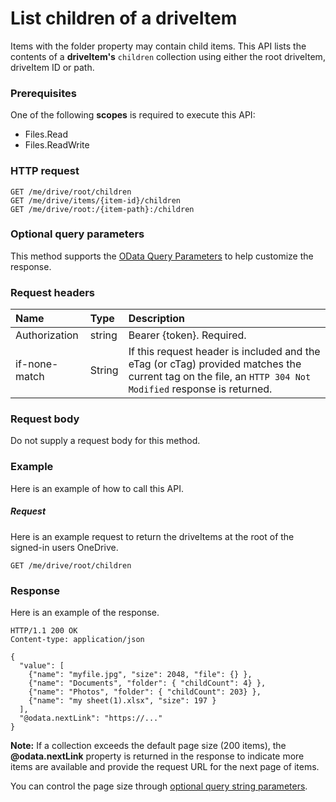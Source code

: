 # List children of a driveItem

Items with the folder property may contain child items. This API
lists the contents of a **driveItem's** `children` collection using either the
root driveItem, driveItem ID or path.

### Prerequisites
One of the following **scopes** is required to execute this API:

  * Files.Read
  * Files.ReadWrite

### HTTP request
```http
GET /me/drive/root/children
GET /me/drive/items/{item-id}/children
GET /me/drive/root:/{item-path}:/children
```

### Optional query parameters
This method supports the [OData Query
Parameters](http://graph.microsoft.io/docs/overview/query_parameters) to help
customize the response.

### Request headers

| Name          | Type   | Description                                                                                                                                              |
|:--------------|:-------|:---------------------------------------------------------------------------------------------------------------------------------------------------------|
| Authorization | string | Bearer {token}. Required.                                                                                                                                |
| if-none-match | String | If this request header is included and the eTag (or cTag) provided matches the current tag on the file, an `HTTP 304 Not Modified` response is returned. |

### Request body
Do not supply a request body for this method.

### Example
Here is an example of how to call this API.

##### Request
Here is an example request to return the driveItems at the root of the signed-in
users OneDrive.

<!-- {
  "blockType": "request",
  "name": "get_children"
}-->
```http
GET /me/drive/root/children
```

### Response

Here is an example of the response.
<!-- {
  "blockType": "response",
  "truncated": true,
  "@odata.type": "microsoft.graph.driveItem",
  "isCollection": true
} -->
```http
HTTP/1.1 200 OK
Content-type: application/json

{
  "value": [
    {"name": "myfile.jpg", "size": 2048, "file": {} },
    {"name": "Documents", "folder": { "childCount": 4} },
    {"name": "Photos", "folder": { "childCount": 203} },
    {"name": "my sheet(1).xlsx", "size": 197 }
  ],
  "@odata.nextLink": "https://..."
}
```

**Note:** If a collection exceeds the default page size (200 items), the
**@odata.nextLink** property is returned in the response to indicate more
items are available and provide the request URL for the next page of items.

You can control the page size through [optional query string parameters](https://dev.onedrive.com/odata/optional-query-parameters.htm).

<!-- uuid: 8fcb5dbc-d5aa-4681-8e31-b001d5168d79
2015-10-25 14:57:30 UTC -->
<!-- {
  "type": "#page.annotation",
  "description": "List the children of an item.",
  "keywords": "list,children,collection",
  "section": "documentation",
  "tocPath": "OneDrive/DriveItem/List children"
} -->
